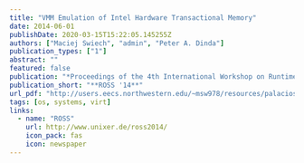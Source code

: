 ```yaml
---
title: "VMM Emulation of Intel Hardware Transactional Memory"
date: 2014-06-01
publishDate: 2020-03-15T15:22:05.145255Z
authors: ["Maciej Swiech", "admin", "Peter A. Dinda"]
publication_types: ["1"]
abstract: ""
featured: false
publication: "*Proceedings of the 4th International Workshop on Runtime and Operating Systems for Supercomputers (ROSS 2014)*"
publication_short: "**ROSS '14**"
url_pdf: "http://users.eecs.northwestern.edu/~msw978/resources/palacios-htm.pdf"
tags: [os, systems, virt]
links:
  - name: "ROSS"
    url: http://www.unixer.de/ross2014/
    icon_pack: fas
    icon: newspaper
---
```


